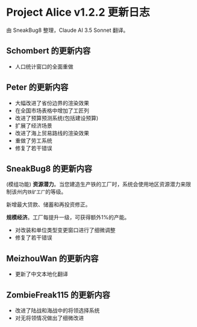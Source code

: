 # Project Alice v1.2.2 更新日志
由 SneakBug8 整理，Claude AI 3.5 Sonnet 翻译。

## Schombert 的更新内容
- 人口统计窗口的全面重做

## Peter 的更新内容
- 大幅改进了省份边界的渲染效果
- 在全国市场表格中增加了工匠列
- 改进了预算预测系统(包括建设预算)
- 扩展了经济场景
- 改进了海上贸易路线的渲染效果
- 重做了劳工系统
- 修复了若干错误

## SneakBug8 的更新内容
(模组功能) **资源潜力**。当您建造生产铁的工厂时，系统会使用地区资源潜力来限制该州内`铁矿工厂`的等级。

新增最大贷款、储蓄和再投资修正。

**规模经济**。工厂每提升一级，可获得额外1%的产能。
- 对改装和单位类型变更窗口进行了细微调整
- 修复了若干错误

## MeizhouWan 的更新内容
- 更新了中文本地化翻译

## ZombieFreak115 的更新内容
- 改进了陆战和海战中的将领选择系统
- 对无将领情况做出了细微改进
